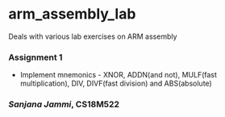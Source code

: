 # arm_assembly_lab 

Deals with various lab exercises on ARM assembly

### Assignment 1

* Implement mnemonics - XNOR, ADDN(and not), MULF(fast multiplication), DIV, DIVF(fast division) and ABS(absolute)

### _Sanjana Jammi_, CS18M522
